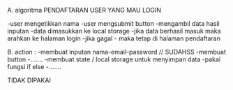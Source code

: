 A. algoritma PENDAFTARAN USER YANG MAU LOGIN

-user mengetikkan nama
-user mengsubmit button
-mengambil data hasil inputan
-data dimasukkan ke local storage
-jika data berhasil masuk maka arahkan ke halaman login
-jika gagal - maka tetap di halaman pendaftaran

B. action :
-membuat inputan nama-email-password // SUDAHSS
-membuat button
-.......
-membuat state / local storage untuk menyimpan data
-pakai fungsi if else
-.......

TIDAK DIPAKAI

